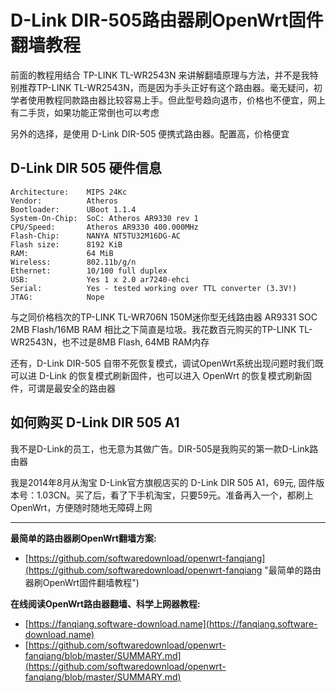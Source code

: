 ﻿D-Link DIR-505路由器刷OpenWrt固件翻墙教程
=====================================

前面的教程用结合 TP-LINK TL-WR2543N 来讲解翻墙原理与方法，并不是我特别推荐TP-LINK TL-WR2543N，而是因为手头正好有这个路由器。毫无疑问，初学者使用教程同款路由器比较容易上手。但此型号趋向退市，价格也不便宜，网上有二手货，如果功能正常倒也可以考虑

另外的选择，是使用 D-Link DIR-505 便携式路由器。配置高，价格便宜

D-Link DIR 505 硬件信息
--------

    Architecture:    MIPS 24Kc
    Vendor:          Atheros
    Bootloader:      UBoot 1.1.4
    System-On-Chip:  SoC: Atheros AR9330 rev 1
    CPU/Speed:       Atheros AR9330 400.000MHz
    Flash-Chip:      NANYA NT5TU32M16DG-AC
    Flash size:      8192 KiB
    RAM:             64 MiB
    Wireless:        802.11b/g/n
    Ethernet:        10/100 full duplex
    USB:             Yes 1 x 2.0 ar7240-ehci
    Serial:          Yes - tested working over TTL converter (3.3V!)
    JTAG:            Nope

与之同价格档次的TP-LINK TL-WR706N 150M迷你型无线路由器 AR9331 SOC 2MB Flash/16MB RAM 相比之下简直是垃圾。我花数百元购买的TP-LINK TL-WR2543N，也不过是8MB Flash, 64MB RAM内存

还有，D-Link DIR-505 自带不死恢复模式，调试OpenWrt系统出现问题时我们既可以进 D-Link 的恢复模式刷新固件，也可以进入 OpenWrt 的恢复模式刷新固件，可谓是最安全的路由器

如何购买 D-Link DIR 505 A1
--------

我不是D-Link的员工，也无意为其做广告。DIR-505是我购买的第一款D-Link路由器

我是2014年8月从淘宝 D-Link官方旗舰店买的 D-Link DIR 505 A1，69元, 固件版本号：1.03CN。买了后，看了下手机淘宝，只要59元。准备再入一个，都刷上 OpenWrt，方便随时随地无障碍上网

---

**最简单的路由器刷OpenWrt翻墙方案:**

- [https://github.com/softwaredownload/openwrt-fanqiang](https://github.com/softwaredownload/openwrt-fanqiang "最简单的路由器刷OpenWrt固件翻墙教程")

**在线阅读OpenWrt路由器翻墙、科学上网器教程:**

- [https://fanqiang.software-download.name](https://fanqiang.software-download.name)
- [https://github.com/softwaredownload/openwrt-fanqiang/blob/master/SUMMARY.md](https://github.com/softwaredownload/openwrt-fanqiang/blob/master/SUMMARY.md)
